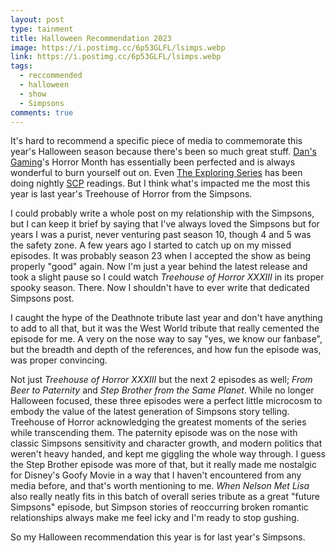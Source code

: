 ```yaml
---
layout: post
type: tainment
title: Halloween Recommendation 2023
image: https://i.postimg.cc/6p53GLFL/lsimps.webp
link: https://i.postimg.cc/6p53GLFL/lsimps.webp
tags:
  - reccommended
  - halloween
  - show
  - Simpsons
comments: true
---
```

It's hard to recommend a specific piece of media to commemorate this year's Halloween season because there's been so much great stuff.  [Dan's Gaming](www.twitch.tv/dansgaming)'s Horror Month has essentially been perfected and is always wonderful to burn yourself out on.  Even [The Exploring Series](www.youtube.com/@TheExploringSeries) has been doing nightly [SCP](scp-wiki.wikidot.com) readings.  But I think what's impacted me the most this year is last year's Treehouse of Horror from the Simpsons.

I could probably write a whole post on my relationship with the Simpsons, but I can keep it brief by saying that I've always loved the Simpsons but for years I was a purist, never venturing past season 10, though 4 and 5 was the safety zone.  A few years ago I started to catch up on my missed episodes.  It was probably season 23 when I accepted the show as being properly "good" again.  Now I'm just a year behind the latest release and took a slight pause so I could watch *Treehouse of Horror XXXIII* in its proper spooky season.  There.  Now I shouldn't have to ever write that dedicated Simpsons post.

I caught the hype of the Deathnote tribute last year and don't have anything to add to all that, but it was the West World tribute that really cemented the episode for me.  A very on the nose way to say "yes, we know our fanbase", but the breadth and depth of the references, and how fun the episode was, was proper convincing.

Not just *Treehouse of Horror XXXIII* but the next 2 episodes as well; *From Beer to Paternity* and *Step Brother from the Same Planet*.  While no longer Halloween focused, these three episodes were a perfect little microcosm to embody the value of the latest generation of Simpsons story telling.  Treehouse of Horror acknowledging the greatest moments of the series while transcending them.  The paternity episode was on the nose with classic Simpsons sensitivity and character growth, and modern politics that weren't heavy handed, and kept me giggling the whole way through.  I guess the Step Brother episode was more of that, but it really made me nostalgic for Disney's Goofy Movie in a way that I haven't encountered from any media before, and that's worth mentioning to me.  *When Nelson Met Lisa* also really neatly fits in this batch of overall series tribute as a great "future Simpsons" episode, but Simpson stories of reoccurring broken romantic relationships always make me feel icky and I'm ready to stop gushing.  

So my Halloween recommendation this year is for last year's Simpsons.
